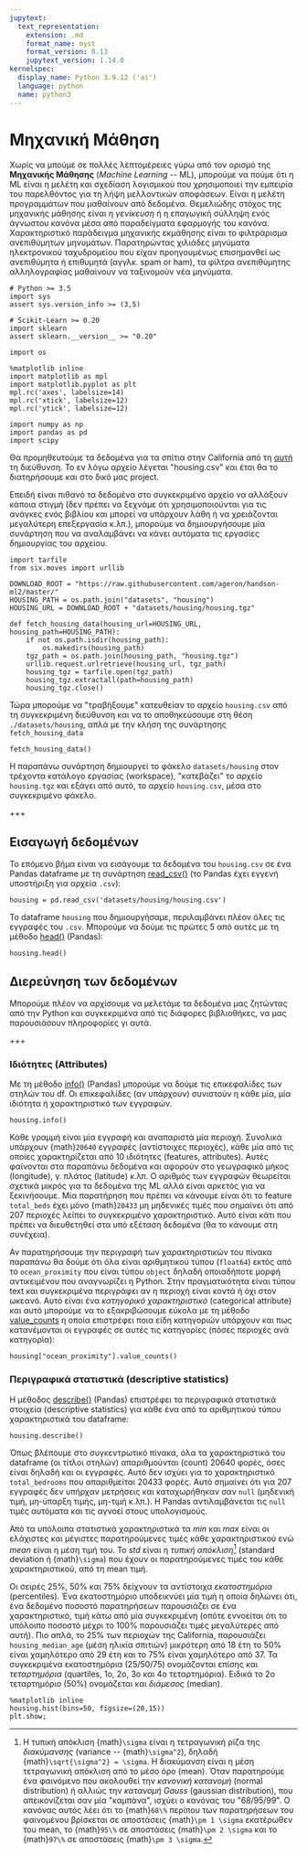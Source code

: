 ```yaml
---
jupytext:
  text_representation:
    extension: .md
    format_name: myst
    format_version: 0.13
    jupytext_version: 1.14.0
kernelspec:
  display_name: Python 3.9.12 ('ai')
  language: python
  name: python3
---
```


# Μηχανική Μάθηση

Χωρίς να μπούμε σε πολλές λεπτομέρειες γύρω από τον ορισμό της **Μηχανικής Μάθησης** (*Machine Learning* -- ML), μπορούμε να πούμε ότι η ML είναι η μελέτη και σχεδίαση λογισμικού που χρησιμοποιεί την εμπειρία του παρελθόντος για τη λήψη μελλοντικών αποφάσεων. Είναι η μελέτη προγραμμάτων που μαθαίνουν από δεδομένα.
Θεμελιώδης στόχος της μηχανικής μάθησης είναι η *γενίκευση* ή η επαγωγική σύλληψη ενός άγνωστου κανόνα μέσα από παραδείγματα εφαρμογής του κανόνα.
Χαρακτηριστικό παράδειγμα μηχανικής εκμάθησης είναι το φιλτράρισμα ανεπιθύμητων μηνυμάτων.
Παρατηρώντας χιλιάδες μηνύματα ηλεκτρονικού ταχυδρομείου που είχαν προηγουμένως επισημανθεί ως ανεπιθύμητα ή επιθυμητά (αγγλκ. spam or ham), τα φίλτρα ανεπιθύμητης αλληλογραφίας μαθαίνουν να ταξινομούν νέα μηνύματα.

```{code-cell} ipython3
# Python >= 3.5
import sys
assert sys.version_info >= (3,5)

# Scikit-Learn >= 0.20
import sklearn
assert sklearn.__version__ >= "0.20"

import os

%matplotlib inline
import matplotlib as mpl
import matplotlib.pyplot as plt
mpl.rc('axes', labelsize=14)
mpl.rc('xtick', labelsize=12)
mpl.rc('ytick', labelsize=12)

import numpy as np
import pandas as pd
import scipy
```

Θα προμηθευτούμε τα δεδομένα για τα σπίτια στην California από τη [αυτή](https://github.com/ageron/handson-ml2/tree/master/datasets/housing) τη διεύθυνση.
Το εν λόγω αρχείο λέγεται "housing.csv" και έτσι θα το διατηρήσουμε και στο δικό μας project.

Επειδή είναι πιθανό τα δεδομένα στο συγκεκριμένο αρχείο να αλλάξουν κάποια στιγμή (δεν πρέπει να ξεχνάμε ότι χρησιμοποιούνται για τις ανάγκες ενός βιβλίου και μπορεί να υπάρχουν λάθη ή να χρειάζονται μεγαλύτερη επεξεργασία κ.λπ.), μπορούμε να δημιουργήσουμε μία συνάρτηση που να αναλαμβάνει να κάνει αυτόματα τις εργασίες δημιουργίας του αρχείου.

```{code-cell} ipython3
import tarfile
from six.moves import urllib

DOWNLOAD_ROOT = "https://raw.githubusercontent.com/ageron/handson-ml2/master/"
HOUSING_PATH = os.path.join("datasets", "housing")
HOUSING_URL = DOWNLOAD_ROOT + "datasets/housing/housing.tgz"

def fetch_housing_data(housing_url=HOUSING_URL, housing_path=HOUSING_PATH):
    if not os.path.isdir(housing_path):
        os.makedirs(housing_path)
    tgz_path = os.path.join(housing_path, "housing.tgz")
    urllib.request.urlretrieve(housing_url, tgz_path)
    housing_tgz = tarfile.open(tgz_path)
    housing_tgz.extractall(path=housing_path)
    housing_tgz.close()
```

Τώρα μπορούμε να "τραβήξουμε" κατευθείαν το αρχείο `housing.csv` από τη συγκεκριμένη διεύθυνση και να το αποθηκεύσουμε στη θέση `./datasets/housing`, απλά με την κλήση της συνάρτησης `fetch_housing_data`

```{code-cell} ipython3
fetch_housing_data()
```

Η παραπάνω συνάρτηση δημιουργεί το φάκελο `datasets/housing` στον τρέχοντα κατάλογο εργασίας (workspace), "κατεβάζει" το αρχείο `housing.tgz` και εξάγει από αυτό, το αρχείο `housing.csv`, μέσα στο συγκεκριμένο φάκελο.

+++

## Εισαγωγή δεδομένων

Το επόμενο βήμα είναι να εισάγουμε τα δεδομένα του `housing.csv` σε ένα Pandas dataframe με τη συνάρτηση [read_csv()](https://pandas.pydata.org/docs/reference/api/pandas.read_csv.html) (το Pandas έχει εγγενή υποστήριξη για αρχεία `.csv`):

```{code-cell} ipython3
housing = pd.read_csv('datasets/housing/housing.csv')
```

Το dataframe `housing` που δημιουργήσαμε, περιλαμβάνει πλέον όλες τις εγγραφές του `.csv`. Μπορούμε να δούμε τις πρώτες 5 από αυτές με τη μέθοδο [head()](https://pandas.pydata.org/docs/reference/api/pandas.DataFrame.head.html) (Pandas):

```{code-cell} ipython3
housing.head()
```

## Διερεύνηση των δεδομένων

Μπορούμε πλέον να αρχίσουμε να μελετάμε τα δεδομένα μας ζητώντας από την Python και συγκεκριμένα από τις διάφορες βιβλιοθήκες, να μας παρουσιάσουν πληροφορίες γι αυτά.

+++

### Ιδιότητες (Attributes)

Με τη μέθοδο [info()](https://pandas.pydata.org/docs/reference/api/pandas.DataFrame.info.html?highlight=info#pandas.DataFrame.info) (Pandas) μπορούμε να δούμε τις επικεφαλίδες των στηλών του df.
Οι επικεφαλίδες (αν υπάρχουν) συνιστούν η κάθε μία, μία ιδιότητα ή χαρακτηριστικό των εγγραφών.

```{code-cell} ipython3
housing.info()
```

Κάθε γραμμή είναι μία εγγραφή και αναπαριστά μία περιοχή.
Συνολικά υπάρχουν {math}`20640` εγγραφές (αντίστοιχες περιοχές), κάθε μία από τις οποίες χαρακτηρίζεται από 10 ιδιότητες (features, attributes).
Αυτές φαίνονται στα παραπάνω δεδομένα και αφορούν στο γεωγραφικό μήκος (longitude), γ. πλάτος (latitude) κ.λπ.
Ο αριθμός των εγγραφών θεωρείται σχετικά μικρός για τα δεδομένα της ML αλλά είναι αρκετός για να ξεκινήσουμε.
Μία παρατήρηση που πρέπει να κάνουμε είναι ότι το feature `total_beds` έχει μόνο {math}`20433` μη μηδενικές τιμές που σημαίνει ότι από 207 περιοχές λείπει το συγκεκριμένο χαρακτηριστικό.
Αυτό είναι κάτι που πρέπει να διευθετηθεί στα υπό εξέταση δεδομένα (θα το κάνουμε στη συνέχεια).

Αν παρατηρήσουμε την περιγραφή των χαρακτηριστικών του πίνακα παραπάνω θα δούμε ότι όλα είναι αριθμητικού τύπου (`float64`) εκτός από το `ocean_proximity` που είναι τύπου `object` δηλαδή οποιαδήποτε μορφή αντικειμένου που αναγνωρίζει η Python.
Στην πραγματικότητα είναι τύπου text και συγκεκριμένα περιγράφει αν η περιοχή είναι κοντά ή όχι στον ωκεανό.
Αυτό είναι ένα *κατηγορικό χαρακτηριστικό* (categorical attribute) και αυτό μπορούμε να το εξακριβώσουμε εύκολα με τη μέθοδο [value_counts](https://pandas.pydata.org/docs/reference/api/pandas.DataFrame.info.html?highlight=info#pandas.DataFrame.info) η οποία επιστρέφει ποια είδη κατηγοριών υπάρχουν και πως κατανέμονται οι εγγραφές σε αυτές τις κατηγορίες (πόσες περιοχές ανά κατηγορία):

```{code-cell} ipython3
housing["ocean_proximity"].value_counts()
```

### Περιγραφικά στατιστικά (descriptive statistics)

Η μέθοδος [describe()](https://pandas.pydata.org/docs/reference/api/pandas.DataFrame.describe.html?highlight=describe#pandas.DataFrame.describe) (Pandas) επιστρέφει τα περιγραφικά στατιστικά στοιχεία (descriptive statistics) για κάθε ένα από τα αριθμητικού τύπου χαρακτηριστικά του dataframe:

```{code-cell} ipython3
housing.describe()
```

Όπως βλέπουμε στο συγκεντρωτικό πίνακα, όλα τα χαρακτηριστικά του dataframe (οι τίτλοι στηλών) απαριθμούνται (count) $20640$ φορές, όσες είναι δηλαδή και οι εγγραφές.
Αυτό δεν ισχύει για το χαρακτηριστικό `total_bedrooms` που απαριθμείται $20433$ φορές.
Αυτό σημαίνει ότι για 207 εγγραφές δεν υπήρχαν μετρήσεις και καταχωρήθηκαν σαν `null` (μηδενική τιμή, μη-ύπαρξη τιμής, μη-τιμή κ.λπ.).
Η Pandas αντιλαμβάνεται τις `null` τιμές αυτόματα και τις αγνοεί στους υπολογισμούς.

Από τα υπόλοιπα στατιστικά χαρακτηριστικά τα *min* και *max* είναι οι ελάχιστες και μέγιστες παρατηρούμενες τιμές κάθε χαρακτηριστικού ενώ *mean* είναι η μέση τιμή του.
Το *std* είναι η *τυπική απόκλιση*[^std] (standard deviation ή {math}`\sigma`) που έχουν οι παρατηρούμενες τιμές του κάθε χαρακτηριστικού, από τη mean τιμή.

[^std]: Η τυπική απόκλιση {math}`\sigma` είναι η τετραγωνική ρίζα της *διακύμανσης* (variance -- {math}`\sigma^2`), δηλαδή {math}`\sqrt{\sigma^2} = \sigma`.
Η διακύμανση είναι η μέση τετραγωνική απόκλιση από το μέσο όρο (mean).
Όταν παρατηρούμε ένα φαινόμενο που ακολουθεί την *κανονική κατανομή* (normal distribution) ή αλλιώς την *κατανομή Gauss* (gaussian distribution), που απεικονίζεται σαν μία "καμπάνα", ισχύει ο κανόνας του "68/95/99".
Ο κανόνας αυτός λέει ότι το {math}`68\%` περίπου των παρατηρήσεων του φαινομένου βρίσκεται σε αποστάσεις {math}`\pm 1 \sigma` εκατέρωθεν του mean, το {math}`95\%` σε αποστάσεις {math}`\pm 2 \sigma` και το {math}`97\%` σε αποστάσεις {math}`\pm 3 \sigma`.

Οι σειρές $25\%$, $50\%$ και $75\%$ δείχνουν τα αντίστοιχα *εκατοστημόρια* (percentiles).
Ένα εκατοστημόριο υποδεικνύει μία τιμή η οποία δηλώνει ότι, ένα δεδομένο ποσοστό παρατηρήσεων παρουσιάζει σε ένα χαρακτηριστικό, τιμή κάτω από μία συγκεκριμένη (οπότε εννοείται ότι το υπόλοιπο ποσοστό μέχρι το $100\%$ παρουσιάζει τιμές μεγαλύτερες από αυτή).
Πιο απλά, το 25% των περιοχών της California, παρουσιάζει `housing_median_age` (μέση ηλικία σπιτιών) μικρότερη από 18 έτη το $50\%$ είναι χαμηλότερο από 29 έτη και το $75\%$ είναι χαμηλότερο από 37.
Τα συγκεκριμένα εκατοστημόρια (25/50/75) ονομάζονται επίσης και *τεταρτημόρια* (quartiles, 1ο, 2ο, 3ο και 4ο τεταρτημόρια).
Ειδικά το 2ο τεταρτημόριο ($50\%$) ονομάζεται και *διάμεσος* (median).


```{code-cell} ipython3
%matplotlib inline
housing.hist(bins=50, figsize=(20,15))
plt.show;
```